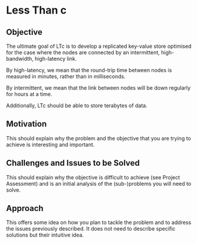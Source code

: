 Less Than c
===========

Objective
---------

The ultimate goal of LTc is to develop a replicated key-value store
optimised for the case where the nodes are connected by an
intermittent, high-bandwidth, high-latency link.

By high-latency, we mean that the round-trip time between nodes is
measured in minutes, rather than in milliseconds.

By intermittent, we mean that the link between nodes will be down
regularly for hours at a time.

Additionally, LTc should be able to store terabytes of data.

Motivation
----------

This should explain why the problem and the objective that you are
trying to achieve is interesting and important.

Challenges and Issues to be Solved
----------------------------------

This should explain why the objective is difficult to achieve (see
Project Assessment) and is an initial analysis of the (sub-)problems
you will need to solve.

Approach
--------

This offers some idea on how you plan to tackle the problem and to
address the issues previously described. It does not need to describe
specific solutions but their intuitive idea.
